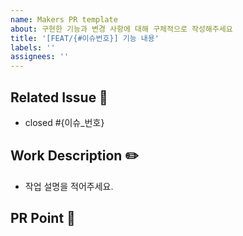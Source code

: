 ```yaml
---
name: Makers PR template
about: 구현한 기능과 변경 사항에 대해 구체적으로 작성해주세요
title: '[FEAT/{#이슈번호}] 기능 내용'
labels: ''
assignees: ''
---
```


<!--
- 리뷰어 추가했나요?
- 허가자 추가했나요?
- 라벨 추가했나요?
-->

## Related Issue 🚀
- closed #{이슈_번호}

## Work Description ✏️
- 작업 설명을 적어주세요.

## PR Point 📸
<!-- 피드백을 받고 싶은 부분을 적어주세요. -->
